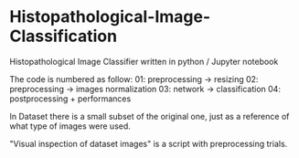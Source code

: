 # Histopathological-Image-Classification
Histopathological Image Classifier written in python / Jupyter notebook

The code is numbered as follow:
01: preprocessing -> resizing
02: preprocessing -> images normalization
03: network -> classification
04: postprocessing + performances

In Dataset there is a small subset of the original one, just as a reference of what type of images were used.

"Visual inspection of dataset images" is a script with preprocessing trials. 
